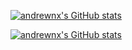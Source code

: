 [![andrewnx's GitHub stats](https://github-readme-stats-rust-one-95.vercel.app/api/top-langs/?username=andrewnx&show_icons=true&theme=tokyonight&langs_count=20&layout=compact&hide_title=true)](https://github.com/anuraghazra/github-readme-stats)

[![andrewnx's GitHub stats](https://github-readme-stats-rust-one-95.vercel.app/api/?username=andrewnx&show_icons=true&theme=tokyonight&hide_title=true&hide_rank=true)](https://github.com/anuraghazra/github-readme-stats)
<!--
**andrewnx/andrewnx** is a ✨ _special_ ✨ repository because its `README.md` (this file) appears on your GitHub profile.

Here are some ideas to get you started:

- 🔭 I’m currently working on ...
- 🌱 I’m currently learning ...
- 👯 I’m looking to collaborate on ...
- 🤔 I’m looking for help with ...
- 💬 Ask me about ...
- 📫 How to reach me: ...
- 😄 Pronouns: ...
- ⚡ Fun fact: ...
-->
